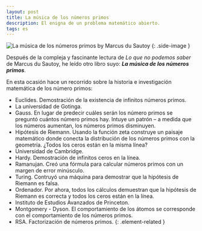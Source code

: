 ```yaml
---
layout: post
title: La música de los números primos
description: El enigna de un problema matemático abierto.
tags: es
---
```


![La música de los números primos by Marcus du Sautoy][1]
{: .side-image }

Después de la compleja y fascinante lectura de *Lo que no podemos saber* de
Marcus du Sautoy, he leído otro libro suyo: ***La música de los números
primos***.

En esta ocasión hace un recorrido sobre la historia e investigación matemática
de los número primos:
- Euclides. Demostración de la existencia de infinitos números primos.
- La universidad de Gotinga.
- Gauss. En lugar de predecir cuáles serán los número primos se preguntó
  cuántos número primos hay. Intuye un patrón – a medida que los números
  aumentan, los números primos disminuyen.
- Hipótesis de Riemann. Usando la función zeta construye un paisaje matemático
  donde conecta la distribución de los números primos con la geometría. ¿Todos
  los ceros están en la misma línea?
- Universidad de Cambridge.
- Hardy. Demostración de infinitos ceros en la línea.
- Ramanujan. Creó una fórmula para calcular números primos con un margen de
  error minúsculo.
- Turing. Contruyó una máquina para demostrar que la hipótesis de Riemann es
  falsa.
- Ordenador. Por ahora, todos los cálculos demuestran que la hipótesis de
  Riemann es correcta y todos los ceros están en la línea.
- Instituto de Estudios Avanzados de Princeton.
- Montgomery - Dyson. El comportamiento de los átomos se corresponde con el
  comportamiento de los números primos.
- RSA. Factorización de números primos.
{: .element-related }


[1]: /assets/images/notes/la-musica-de-los-numeros-primos.jpg
